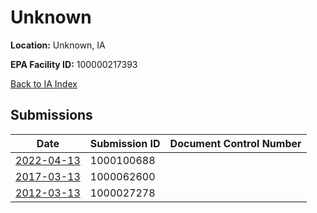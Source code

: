 # Unknown

**Location:** Unknown, IA

**EPA Facility ID:** 100000217393

[Back to IA Index](../../index.md)

## Submissions

| Date | Submission ID | Document Control Number |
|------|--------------|-------------------------|
| [2022-04-13](submissions/1000100688.md) | 1000100688 |  |
| [2017-03-13](submissions/1000062600.md) | 1000062600 |  |
| [2012-03-13](submissions/1000027278.md) | 1000027278 |  |
